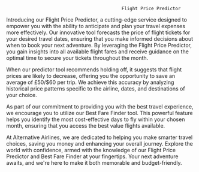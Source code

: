                                                Flight Price Predictor 
Introducing our Flight Price Predictor, a cutting-edge service designed to empower you with the ability to anticipate and plan your travel expenses more effectively. Our innovative tool forecasts the price of flight tickets for your desired travel dates, ensuring that you make informed decisions about when to book your next adventure. By leveraging the Flight Price Predictor, you gain insights into all available flight fares and receive guidance on the optimal time to secure your tickets throughout the month.

When our predictor tool recommends holding off, it suggests that flight prices are likely to decrease, offering you the opportunity to save an average of £50/$60 per trip. We achieve this accuracy by analyzing historical price patterns specific to the airline, dates, and destinations of your choice.

As part of our commitment to providing you with the best travel experience, we encourage you to utilize our Best Fare Finder tool. This powerful feature helps you identify the most cost-effective days to fly within your chosen month, ensuring that you access the best value flights available.

At Alternative Airlines, we are dedicated to helping you make smarter travel choices, saving you money and enhancing your overall journey. Explore the world with confidence, armed with the knowledge of our Flight Price Predictor and Best Fare Finder at your fingertips. Your next adventure awaits, and we're here to make it both memorable and budget-friendly.
